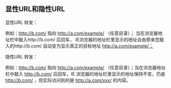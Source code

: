 ## **显性URL和隐性URL**

显性URL 转发：

例如：http://b.com/ 指向 http://a.com/example/ （任意目录）； 当在浏览器地址栏中敲入http://b.com/ 后回车， IE浏览器的地址栏里显示的地址会由原来您敲入的http://b.com/ 自动变为显示真正的目标地址 http://a.com/example/；

隐性URL 转发：

例如：http://b.com/ 指向 http://a.com/example/ （任意目录）；当在浏览器地址栏中敲入 http://b.com/ 后回车，IE 浏览器的地址栏里显示的地址保持不变，仍是 http://b.com/ ，但实际访问到的是 http://a.com/xxx/ 的内容。

 
